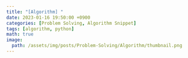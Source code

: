 ```yaml
---
title: "[Algorithm] "
date: 2023-01-16 19:50:00 +0900
categories: [Problem Solving, Algorithm Snippet]
tags: [algorithm, python]
math: true
image: 
  path: /assets/img/posts/Problem-Solving/Algorithm/thumbnail.png
---
```


